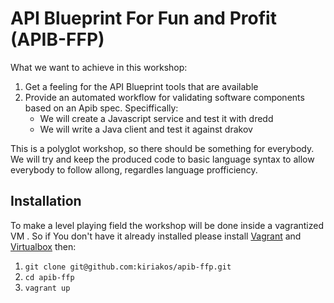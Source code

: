 # API Blueprint For Fun and Profit (APIB-FFP)

What we want to achieve in this workshop:

1. Get a feeling for the API Blueprint tools that are available
2. Provide an automated workflow for validating software components based on an
   Apib spec.
   Speciffically:
    * We will create a Javascript service and test it with dredd
    * We will write a Java client and test it against drakov


This is a polyglot workshop, so there should be something for everybody. We
will try and keep the produced code to basic language syntax to allow everybody
to follow allong, regardles language profficiency.


## Installation

To make a level playing field the workshop will be done inside a vagrantized VM
. So if You don't have it already installed please install
[Vagrant](https://vagrantup.com) and [Virtualbox](//www.virtualbox.org)
then:

1. `git clone git@github.com:kiriakos/apib-ffp.git`
1. `cd apib-ffp`
1. `vagrant up`


